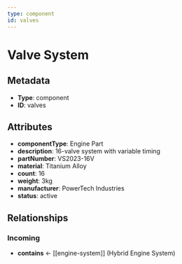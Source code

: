 ```yaml
---
type: component
id: valves
---
```


# Valve System

## Metadata

- **Type**: component
- **ID**: valves

## Attributes

- **componentType**: Engine Part
- **description**: 16-valve system with variable timing
- **partNumber**: VS2023-16V
- **material**: Titanium Alloy
- **count**: 16
- **weight**: 3kg
- **manufacturer**: PowerTech Industries
- **status**: active

## Relationships

### Incoming

- **contains** ← [[engine-system]] (Hybrid Engine System)

